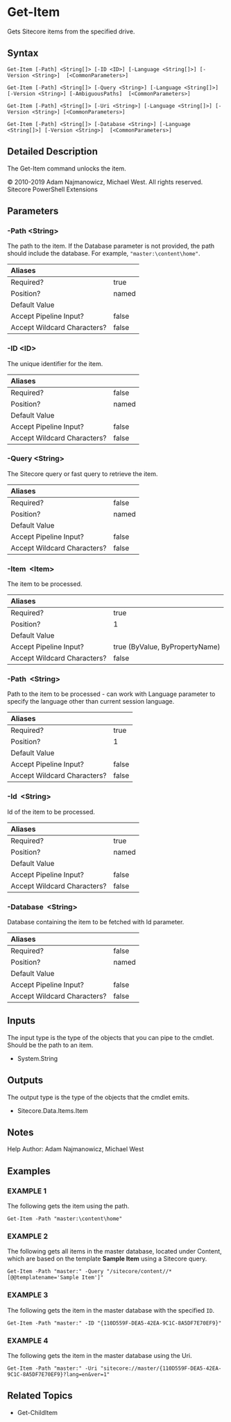 # Get-Item

Gets Sitecore items from the specified drive.

## Syntax

```
Get-Item [-Path] <String[]> [-ID <ID>] [-Language <String[]>] [-Version <String>]  [<CommonParameters>]

Get-Item [-Path] <String[]> [-Query <String>] [-Language <String[]>] [-Version <String>] [-AmbiguousPaths]  [<CommonParameters>]

Get-Item [-Path] <String[]> [-Uri <String>] [-Language <String[]>] [-Version <String>] [<CommonParameters>]

Get-Item [-Path] <String[]> [-Database <String>] [-Language <String[]>] [-Version <String>]  [<CommonParameters>]
```

## Detailed Description

The Get-Item command unlocks the item.

© 2010-2019 Adam Najmanowicz, Michael West. All rights reserved. Sitecore PowerShell Extensions

## Parameters

### -Path &lt;String&gt;

The path to the item. If the Database parameter is not provided, the path should include the database. For example, `"master:\content\home"`.

| Aliases |  |
| :--- | :--- |
| Required? | true |
| Position? | named |
| Default Value |  |
| Accept Pipeline Input? | false |
| Accept Wildcard Characters? | false |

### -ID &lt;ID&gt;

The unique identifier for the item.

| Aliases |  |
| :--- | :--- |
| Required? | false |
| Position? | named |
| Default Value |  |
| Accept Pipeline Input? | false |
| Accept Wildcard Characters? | false |

### -Query &lt;String&gt;

The Sitecore query or fast query to retrieve the item.

| Aliases |  |
| :--- | :--- |
| Required? | false |
| Position? | named |
| Default Value |  |
| Accept Pipeline Input? | false |
| Accept Wildcard Characters? | false |

### -Item  &lt;Item&gt;

The item to be processed.

| Aliases |  |
| :--- | :--- |
| Required? | true |
| Position? | 1 |
| Default Value |  |
| Accept Pipeline Input? | true \(ByValue, ByPropertyName\) |
| Accept Wildcard Characters? | false |

### -Path  &lt;String&gt;

Path to the item to be processed - can work with Language parameter to specify the language other than current session language.

| Aliases |  |
| :--- | :--- |
| Required? | true |
| Position? | 1 |
| Default Value |  |
| Accept Pipeline Input? | false |
| Accept Wildcard Characters? | false |

### -Id  &lt;String&gt;

Id of the item to be processed.

| Aliases |  |
| :--- | :--- |
| Required? | true |
| Position? | named |
| Default Value |  |
| Accept Pipeline Input? | false |
| Accept Wildcard Characters? | false |

### -Database  &lt;String&gt;

Database containing the item to be fetched with Id parameter.

| Aliases |  |
| :--- | :--- |
| Required? | false |
| Position? | named |
| Default Value |  |
| Accept Pipeline Input? | false |
| Accept Wildcard Characters? | false |

## Inputs

The input type is the type of the objects that you can pipe to the cmdlet. Should be the path to an item.

* System.String 

## Outputs

The output type is the type of the objects that the cmdlet emits.

* Sitecore.Data.Items.Item 

## Notes

Help Author: Adam Najmanowicz, Michael West

## Examples

### EXAMPLE 1

The following gets the item using the path.

```text
Get-Item -Path "master:\content\home"
```

### EXAMPLE 2

The following gets all items in the master database, located under Content, which are based on the template **Sample Item** using a Sitecore query.

```text
Get-Item -Path "master:" -Query "/sitecore/content//*[@@templatename='Sample Item']"
```

### EXAMPLE 3

The following gets the item in the master database with the specified `ID`.

```text
Get-Item -Path "master:" -ID "{110D559F-DEA5-42EA-9C1C-8A5DF7E70EF9}"
```

### EXAMPLE 4

The following gets the item in the master database using the Uri.

```text
Get-Item -Path "master:" -Uri "sitecore://master/{110D559F-DEA5-42EA-9C1C-8A5DF7E70EF9}?lang=en&ver=1"
```

## Related Topics

* Get-ChildItem

